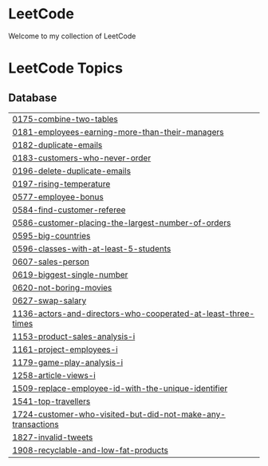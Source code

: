 # LeetCode
Welcome to my collection of LeetCode

<!---LeetCode Topics Start-->
# LeetCode Topics
## Database
|  |
| ------- |
| [0175-combine-two-tables](https://github.com/GabrielleInData/LeetCode/tree/master/0175-combine-two-tables) |
| [0181-employees-earning-more-than-their-managers](https://github.com/GabrielleInData/LeetCode/tree/master/0181-employees-earning-more-than-their-managers) |
| [0182-duplicate-emails](https://github.com/GabrielleInData/LeetCode/tree/master/0182-duplicate-emails) |
| [0183-customers-who-never-order](https://github.com/GabrielleInData/LeetCode/tree/master/0183-customers-who-never-order) |
| [0196-delete-duplicate-emails](https://github.com/GabrielleInData/LeetCode/tree/master/0196-delete-duplicate-emails) |
| [0197-rising-temperature](https://github.com/GabrielleInData/LeetCode/tree/master/0197-rising-temperature) |
| [0577-employee-bonus](https://github.com/GabrielleInData/LeetCode/tree/master/0577-employee-bonus) |
| [0584-find-customer-referee](https://github.com/GabrielleInData/LeetCode/tree/master/0584-find-customer-referee) |
| [0586-customer-placing-the-largest-number-of-orders](https://github.com/GabrielleInData/LeetCode/tree/master/0586-customer-placing-the-largest-number-of-orders) |
| [0595-big-countries](https://github.com/GabrielleInData/LeetCode/tree/master/0595-big-countries) |
| [0596-classes-with-at-least-5-students](https://github.com/GabrielleInData/LeetCode/tree/master/0596-classes-with-at-least-5-students) |
| [0607-sales-person](https://github.com/GabrielleInData/LeetCode/tree/master/0607-sales-person) |
| [0619-biggest-single-number](https://github.com/GabrielleInData/LeetCode/tree/master/0619-biggest-single-number) |
| [0620-not-boring-movies](https://github.com/GabrielleInData/LeetCode/tree/master/0620-not-boring-movies) |
| [0627-swap-salary](https://github.com/GabrielleInData/LeetCode/tree/master/0627-swap-salary) |
| [1136-actors-and-directors-who-cooperated-at-least-three-times](https://github.com/GabrielleInData/LeetCode/tree/master/1136-actors-and-directors-who-cooperated-at-least-three-times) |
| [1153-product-sales-analysis-i](https://github.com/GabrielleInData/LeetCode/tree/master/1153-product-sales-analysis-i) |
| [1161-project-employees-i](https://github.com/GabrielleInData/LeetCode/tree/master/1161-project-employees-i) |
| [1179-game-play-analysis-i](https://github.com/GabrielleInData/LeetCode/tree/master/1179-game-play-analysis-i) |
| [1258-article-views-i](https://github.com/GabrielleInData/LeetCode/tree/master/1258-article-views-i) |
| [1509-replace-employee-id-with-the-unique-identifier](https://github.com/GabrielleInData/LeetCode/tree/master/1509-replace-employee-id-with-the-unique-identifier) |
| [1541-top-travellers](https://github.com/GabrielleInData/LeetCode/tree/master/1541-top-travellers) |
| [1724-customer-who-visited-but-did-not-make-any-transactions](https://github.com/GabrielleInData/LeetCode/tree/master/1724-customer-who-visited-but-did-not-make-any-transactions) |
| [1827-invalid-tweets](https://github.com/GabrielleInData/LeetCode/tree/master/1827-invalid-tweets) |
| [1908-recyclable-and-low-fat-products](https://github.com/GabrielleInData/LeetCode/tree/master/1908-recyclable-and-low-fat-products) |
<!---LeetCode Topics End-->
